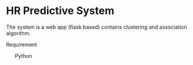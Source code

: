 # HR Predictive System
The system is a web app (flask based) contains clustering and association algorithm. 

<bold> Requirement <bold>
<ol>Python</ol>
